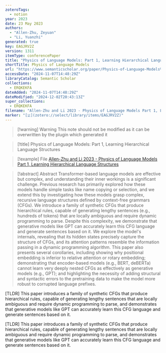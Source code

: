```yaml
---
zoteroTags:
  - notion
year: 2023
date: 23 May 2023
authors:
  - "Allen-Zhu, Zeyuan"
  - "Li, Yuanzhi"
generated: true
key: EAGJRV2Z
version: 1311
itemType: conferencePaper
title: "Physics of Language Models: Part 1, Learning Hierarchical Language Structures"
shortTitle: Physics of Language Models
url: "https://www.semanticscholar.org/paper/Physics-of-Language-Models%3A-Part-1%2C-Learning-Allen-Zhu-Li/656d40a68662ac480a6c56677f7fc12aad26a50e"
accessDate: "2024-11-07T14:48:29Z"
libraryCatalog: Semantic Scholar
collections:
  - ERQKEKFA
dateAdded: "2024-11-07T14:48:29Z"
dateModified: "2024-12-02T20:43:13Z"
super_collections:
  - ERQKEKFA
filename: "Allen-Zhu and Li 2023 - Physics of Language Models Part 1, Learning Hierarchical Language Structures"
marker: "[🇿](zotero://select/library/items/EAGJRV2Z)"
---
```


>[!warning] Warning
> This note should not be modified as it can be overwritten by the plugin which generated it

> [!title] Physics of Language Models: Part 1, Learning Hierarchical Language Structures

> [!example] File
> [Allen-Zhu and Li 2023 - Physics of Language Models Part 1, Learning Hierarchical Language Structures](Allen-Zhu%20and%20Li%202023%20-%20Physics%20of%20Language%20Models%20Part%201,%20Learning%20Hierarchical%20Language%20Structures.pdf)

> [!abstract] Abstract
> Transformer-based language models are effective but complex, and understanding their inner workings is a significant challenge. Previous research has primarily explored how these models handle simple tasks like name copying or selection, and we extend this by investigating how these models grasp complex, recursive language structures defined by context-free grammars (CFGs). We introduce a family of synthetic CFGs that produce hierarchical rules, capable of generating lengthy sentences (e.g., hundreds of tokens) that are locally ambiguous and require dynamic programming to parse. Despite this complexity, we demonstrate that generative models like GPT can accurately learn this CFG language and generate sentences based on it. We explore the model's internals, revealing that its hidden states precisely capture the structure of CFGs, and its attention patterns resemble the information passing in a dynamic programming algorithm. This paper also presents several corollaries, including showing why positional embedding is inferior to relative attention or rotary embedding; demonstrating that encoder-based models (e.g., BERT, deBERTa) cannot learn very deeply nested CFGs as effectively as generative models (e.g., GPT); and highlighting the necessity of adding structural and syntactic errors to the pretraining data to make the model more robust to corrupted language prefixes.

[TLDR] This paper introduces a family of synthetic CFGs that produce hierarchical rules, capable of generating lengthy sentences that are locally ambiguous and require dynamic programming to parse, and demonstrates that generative models like GPT can accurately learn this CFG language and generate sentences based on it.

[TLDR] This paper introduces a family of synthetic CFGs that produce hierarchical rules, capable of generating lengthy sentences that are locally ambiguous and require dynamic programming to parse, and demonstrates that generative models like GPT can accurately learn this CFG language and generate sentences based on it.

